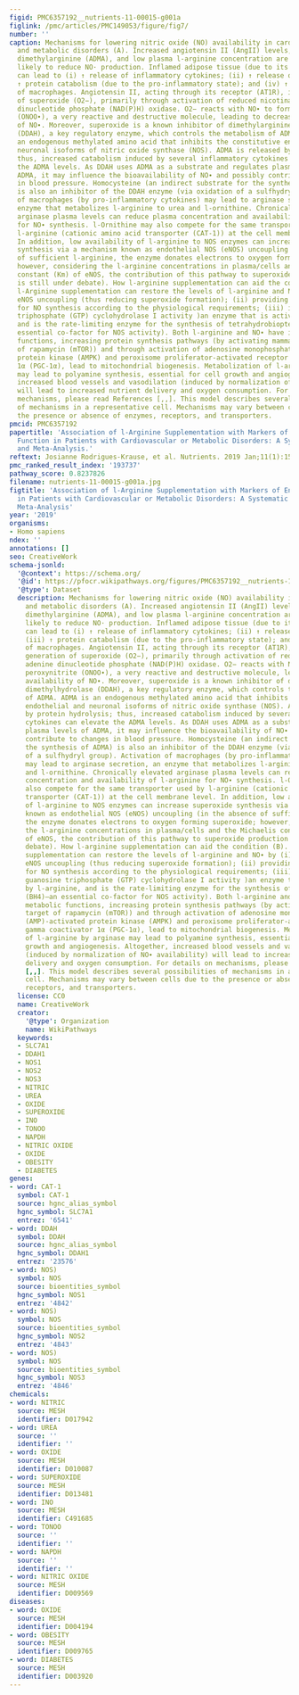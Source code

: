 ```yaml
---
figid: PMC6357192__nutrients-11-00015-g001a
figlink: /pmc/articles/PMC149053/figure/fig7/
number: ''
caption: Mechanisms for lowering nitric oxide (NO) availability in cardiovascular
  and metabolic disorders (A). Increased angiotensin II (AngII) levels, asymmetric
  dimethylarginine (ADMA), and low plasma l-arginine concentration are all conditions
  likely to reduce NO· production. Inflamed adipose tissue (due to its expansion—obesity)
  can lead to (i) ↑ release of inflammatory cytokines; (ii) ↑ release of AngII; (iii)
  ↑ protein catabolism (due to the pro-inflammatory state); and (iv) ↑ activation
  of macrophages. Angiotensin II, acting through its receptor (AT1R), increases generation
  of superoxide (O2−), primarily through activation of reduced nicotinamide adenine
  dinucleotide phosphate (NAD(P)H) oxidase. O2− reacts with NO∙ to form peroxynitrite
  (ONOO∙), a very reactive and destructive molecule, leading to decreased availability
  of NO∙. Moreover, superoxide is a known inhibitor of dimethylarginine dimethylhydrolase
  (DDAH), a key regulatory enzyme, which controls the metabolism of ADMA. ADMA is
  an endogenous methylated amino acid that inhibits the constitutive endothelial and
  neuronal isoforms of nitric oxide synthase (NOS). ADMA is released by protein hydrolysis;
  thus, increased catabolism induced by several inflammatory cytokines can elevate
  the ADMA levels. As DDAH uses ADMA as a substrate and regulates plasma levels of
  ADMA, it may influence the bioavailability of NO∙ and possibly contribute to changes
  in blood pressure. Homocysteine (an indirect substrate for the synthesis of ADMA)
  is also an inhibitor of the DDAH enzyme (via oxidation of a sulfhydryl group). Activation
  of macrophages (by pro-inflammatory cytokines) may lead to arginase secretion, an
  enzyme that metabolizes l-arginine to urea and l-ornithine. Chronically elevated
  arginase plasma levels can reduce plasma concentration and availability of l-arginine
  for NO∙ synthesis. l-Ornithine may also compete for the same transporter used by
  l-arginine (cationic amino acid transporter (CAT-1)) at the cell membrane level.
  In addition, low availability of l-arginine to NOS enzymes can increase superoxide
  synthesis via a mechanism known as endothelial NOS (eNOS) uncoupling (in the absence
  of sufficient l-arginine, the enzyme donates electrons to oxygen forming superoxide;
  however, considering the l-arginine concentrations in plasma/cells and the Michaelis
  constant (Km) of eNOS, the contribution of this pathway to superoxide production
  is still under debate). How l-arginine supplementation can aid the condition (B).
  l-Arginine supplementation can restore the levels of l-arginine and NO∙ by (i) preventing
  eNOS uncoupling (thus reducing superoxide formation); (ii) providing enough l-arginine
  for NO synthesis according to the physiological requirements; (iii) increasing guanosine
  triphosphate (GTP) cyclohydrolase I activity )an enzyme that is activated by l-arginine,
  and is the rate-limiting enzyme for the synthesis of tetrahydrobiopterin (BH4)—an
  essential co-factor for NOS activity). Both l-arginine and NO∙ have important metabolic
  functions, increasing protein synthesis pathways (by activating mammalian target
  of rapamycin (mTOR)) and through activation of adenosine monophosphate (AMP)-activated
  protein kinase (AMPK) and peroxisome proliferator-activated receptor gamma coactivator
  1α (PGC-1α), lead to mitochondrial biogenesis. Metabolization of l-arginine by arginase
  may lead to polyamine synthesis, essential for cell growth and angiogenesis. Altogether,
  increased blood vessels and vasodilation (induced by normalization of NO∙ availability)
  will lead to increased nutrient delivery and oxygen consumption. For details on
  mechanisms, please read References [,,]. This model describes several possibilities
  of mechanisms in a representative cell. Mechanisms may vary between cells due to
  the presence or absence of enzymes, receptors, and transporters.
pmcid: PMC6357192
papertitle: 'Association of l-Arginine Supplementation with Markers of Endothelial
  Function in Patients with Cardiovascular or Metabolic Disorders: A Systematic Review
  and Meta-Analysis.'
reftext: Josianne Rodrigues-Krause, et al. Nutrients. 2019 Jan;11(1):15.
pmc_ranked_result_index: '193737'
pathway_score: 0.8237826
filename: nutrients-11-00015-g001a.jpg
figtitle: 'Association of l-Arginine Supplementation with Markers of Endothelial Function
  in Patients with Cardiovascular or Metabolic Disorders: A Systematic Review and
  Meta-Analysis'
year: '2019'
organisms:
- Homo sapiens
ndex: ''
annotations: []
seo: CreativeWork
schema-jsonld:
  '@context': https://schema.org/
  '@id': https://pfocr.wikipathways.org/figures/PMC6357192__nutrients-11-00015-g001a.html
  '@type': Dataset
  description: Mechanisms for lowering nitric oxide (NO) availability in cardiovascular
    and metabolic disorders (A). Increased angiotensin II (AngII) levels, asymmetric
    dimethylarginine (ADMA), and low plasma l-arginine concentration are all conditions
    likely to reduce NO· production. Inflamed adipose tissue (due to its expansion—obesity)
    can lead to (i) ↑ release of inflammatory cytokines; (ii) ↑ release of AngII;
    (iii) ↑ protein catabolism (due to the pro-inflammatory state); and (iv) ↑ activation
    of macrophages. Angiotensin II, acting through its receptor (AT1R), increases
    generation of superoxide (O2−), primarily through activation of reduced nicotinamide
    adenine dinucleotide phosphate (NAD(P)H) oxidase. O2− reacts with NO∙ to form
    peroxynitrite (ONOO∙), a very reactive and destructive molecule, leading to decreased
    availability of NO∙. Moreover, superoxide is a known inhibitor of dimethylarginine
    dimethylhydrolase (DDAH), a key regulatory enzyme, which controls the metabolism
    of ADMA. ADMA is an endogenous methylated amino acid that inhibits the constitutive
    endothelial and neuronal isoforms of nitric oxide synthase (NOS). ADMA is released
    by protein hydrolysis; thus, increased catabolism induced by several inflammatory
    cytokines can elevate the ADMA levels. As DDAH uses ADMA as a substrate and regulates
    plasma levels of ADMA, it may influence the bioavailability of NO∙ and possibly
    contribute to changes in blood pressure. Homocysteine (an indirect substrate for
    the synthesis of ADMA) is also an inhibitor of the DDAH enzyme (via oxidation
    of a sulfhydryl group). Activation of macrophages (by pro-inflammatory cytokines)
    may lead to arginase secretion, an enzyme that metabolizes l-arginine to urea
    and l-ornithine. Chronically elevated arginase plasma levels can reduce plasma
    concentration and availability of l-arginine for NO∙ synthesis. l-Ornithine may
    also compete for the same transporter used by l-arginine (cationic amino acid
    transporter (CAT-1)) at the cell membrane level. In addition, low availability
    of l-arginine to NOS enzymes can increase superoxide synthesis via a mechanism
    known as endothelial NOS (eNOS) uncoupling (in the absence of sufficient l-arginine,
    the enzyme donates electrons to oxygen forming superoxide; however, considering
    the l-arginine concentrations in plasma/cells and the Michaelis constant (Km)
    of eNOS, the contribution of this pathway to superoxide production is still under
    debate). How l-arginine supplementation can aid the condition (B). l-Arginine
    supplementation can restore the levels of l-arginine and NO∙ by (i) preventing
    eNOS uncoupling (thus reducing superoxide formation); (ii) providing enough l-arginine
    for NO synthesis according to the physiological requirements; (iii) increasing
    guanosine triphosphate (GTP) cyclohydrolase I activity )an enzyme that is activated
    by l-arginine, and is the rate-limiting enzyme for the synthesis of tetrahydrobiopterin
    (BH4)—an essential co-factor for NOS activity). Both l-arginine and NO∙ have important
    metabolic functions, increasing protein synthesis pathways (by activating mammalian
    target of rapamycin (mTOR)) and through activation of adenosine monophosphate
    (AMP)-activated protein kinase (AMPK) and peroxisome proliferator-activated receptor
    gamma coactivator 1α (PGC-1α), lead to mitochondrial biogenesis. Metabolization
    of l-arginine by arginase may lead to polyamine synthesis, essential for cell
    growth and angiogenesis. Altogether, increased blood vessels and vasodilation
    (induced by normalization of NO∙ availability) will lead to increased nutrient
    delivery and oxygen consumption. For details on mechanisms, please read References
    [,,]. This model describes several possibilities of mechanisms in a representative
    cell. Mechanisms may vary between cells due to the presence or absence of enzymes,
    receptors, and transporters.
  license: CC0
  name: CreativeWork
  creator:
    '@type': Organization
    name: WikiPathways
  keywords:
  - SLC7A1
  - DDAH1
  - NOS1
  - NOS2
  - NOS3
  - NITRIC
  - UREA
  - OXIDE
  - SUPEROXIDE
  - INO
  - TONOO
  - NAPDH
  - NITRIC OXIDE
  - OXIDE
  - OBESITY
  - DIABETES
genes:
- word: CAT-1
  symbol: CAT-1
  source: hgnc_alias_symbol
  hgnc_symbol: SLC7A1
  entrez: '6541'
- word: DDAH
  symbol: DDAH
  source: hgnc_alias_symbol
  hgnc_symbol: DDAH1
  entrez: '23576'
- word: NOS)
  symbol: NOS
  source: bioentities_symbol
  hgnc_symbol: NOS1
  entrez: '4842'
- word: NOS)
  symbol: NOS
  source: bioentities_symbol
  hgnc_symbol: NOS2
  entrez: '4843'
- word: NOS)
  symbol: NOS
  source: bioentities_symbol
  hgnc_symbol: NOS3
  entrez: '4846'
chemicals:
- word: NITRIC
  source: MESH
  identifier: D017942
- word: UREA
  source: ''
  identifier: ''
- word: OXIDE
  source: MESH
  identifier: D010087
- word: SUPEROXIDE
  source: MESH
  identifier: D013481
- word: INO
  source: MESH
  identifier: C491685
- word: TONOO
  source: ''
  identifier: ''
- word: NAPDH
  source: ''
  identifier: ''
- word: NITRIC OXIDE
  source: MESH
  identifier: D009569
diseases:
- word: OXIDE
  source: MESH
  identifier: D004194
- word: OBESITY
  source: MESH
  identifier: D009765
- word: DIABETES
  source: MESH
  identifier: D003920
---
```

